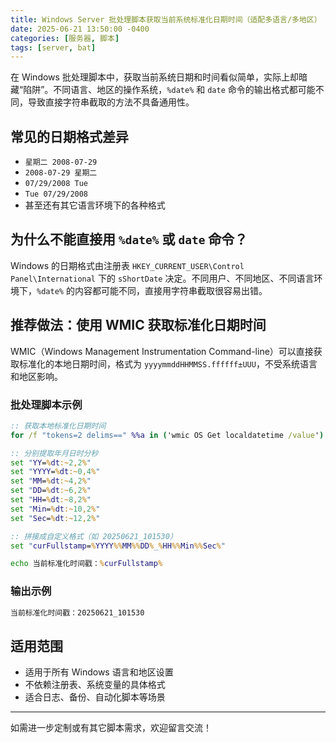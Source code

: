 ```yaml
---
title: Windows Server 批处理脚本获取当前系统标准化日期时间（适配多语言/多地区）
date: 2025-06-21 13:50:00 -0400
categories: [服务器, 脚本]
tags: [server, bat]
---
```


在 Windows 批处理脚本中，获取当前系统日期和时间看似简单，实际上却暗藏“陷阱”。不同语言、地区的操作系统，`%date%` 和 `date` 命令的输出格式都可能不同，导致直接字符串截取的方法不具备通用性。

## 常见的日期格式差异

- `星期二 2008-07-29`
- `2008-07-29 星期二`
- `07/29/2008 Tue`
- `Tue 07/29/2008`
- 甚至还有其它语言环境下的各种格式

## 为什么不能直接用 `%date%` 或 `date` 命令？

Windows 的日期格式由注册表 `HKEY_CURRENT_USER\Control Panel\International` 下的 `sShortDate` 决定。不同用户、不同地区、不同语言环境下，`%date%` 的内容都可能不同，直接用字符串截取很容易出错。

## 推荐做法：使用 WMIC 获取标准化日期时间

WMIC（Windows Management Instrumentation Command-line）可以直接获取标准化的本地日期时间，格式为 `yyyymmddHHMMSS.ffffff±UUU`，不受系统语言和地区影响。

### 批处理脚本示例

```bat
:: 获取本地标准化日期时间
for /f "tokens=2 delims==" %%a in ('wmic OS Get localdatetime /value') do set "dt=%%a"

:: 分别提取年月日时分秒
set "YY=%dt:~2,2%"
set "YYYY=%dt:~0,4%"
set "MM=%dt:~4,2%"
set "DD=%dt:~6,2%"
set "HH=%dt:~8,2%"
set "Min=%dt:~10,2%"
set "Sec=%dt:~12,2%"

:: 拼接成自定义格式（如 20250621_101530）
set "curFullstamp=%YYYY%%MM%%DD%_%HH%%Min%%Sec%"

echo 当前标准化时间戳：%curFullstamp%
```

### 输出示例

```txt
当前标准化时间戳：20250621_101530
```

## 适用范围

- 适用于所有 Windows 语言和地区设置
- 不依赖注册表、系统变量的具体格式
- 适合日志、备份、自动化脚本等场景

---

如需进一步定制或有其它脚本需求，欢迎留言交流！
